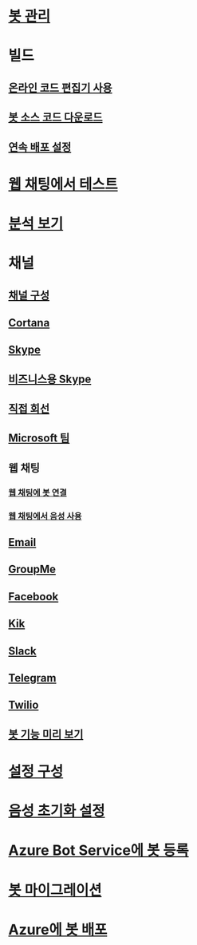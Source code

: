# [봇 관리](../bot-service-manage-overview.md)
# 빌드
## [온라인 코드 편집기 사용](../bot-service-build-online-code-editor.md)
## [봇 소스 코드 다운로드](../bot-service-build-download-source-code.md)
## [연속 배포 설정](../bot-service-build-continuous-deployment.md)
# [웹 채팅에서 테스트](../bot-service-manage-test-webchat.md)
# [분석 보기](../bot-service-manage-analytics.md)
# 채널
## [채널 구성](../bot-service-manage-channels.md)
## [Cortana](../bot-service-channel-connect-cortana.md) 
## [Skype](../bot-service-channel-connect-skype.md)
## [비즈니스용 Skype](../bot-service-channel-connect-skypeforbusiness.md)
## [직접 회선](../bot-service-channel-connect-directline.md)
## [Microsoft 팀](https://msdn.microsoft.com/en-us/microsoft-teams/bots)
## 웹 채팅
### [웹 채팅에 봇 연결](../bot-service-channel-connect-webchat.md)
### [웹 채팅에서 음성 사용](../bot-service-channel-connect-webchat-speech.md)
## [Email](../bot-service-channel-connect-email.md)
## [GroupMe](../bot-service-channel-connect-groupme.md) 
## [Facebook](../bot-service-channel-connect-facebook.md) 
## [Kik](../bot-service-channel-connect-kik.md) 
## [Slack](../bot-service-channel-connect-slack.md) 
## [Telegram](../bot-service-channel-connect-telegram.md) 
## [Twilio](../bot-service-channel-connect-twilio.md)
## [봇 기능 미리 보기](../bot-service-channel-inspector.md)
# [설정 구성](../bot-service-manage-settings.md)
# [음성 초기화 설정](../bot-service-manage-speech-priming.md)
# [Azure Bot Service에 봇 등록](../bot-service-quickstart-registration.md)
# [봇 마이그레이션](../bot-service-migrate-bot.md)
# [Azure에 봇 배포](../bot-builder-howto-deploy-azure.md)


